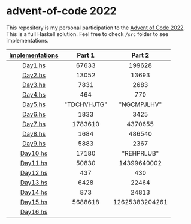 # advent-of-code 2022

This repository is my personal participation to the [Advent of Code 2022](https://adventofcode.com/). This is a full Haskell solution. Feel free to check `/src` folder to see implementations.

| [Implementations](src) | Part 1 | Part 2 |
|:--:|:--:|:--:|
| [Day1.hs](src/Day1.hs) | 67633 |199628|
| [Day2.hs](src/Day2.hs) | 13052 |13693|
| [Day3.hs](src/Day3.hs) | 7831 |2683|
| [Day4.hs](src/Day4.hs) | 464 |770|
| [Day5.hs](src/Day5.hs) | "TDCHVHJTG" |"NGCMPJLHV"|
| [Day6.hs](src/Day6.hs) | 1833 |3425|
| [Day7.hs](src/Day7.hs) | 1783610 |4370655|
| [Day8.hs](src/Day8.hs) | 1684 |486540|
| [Day9.hs](src/Day9.hs) | 5883 |2367|
| [Day10.hs](src/Day10.hs)| 17180 |"REHPRLUB"|
| [Day11.hs](src/Day11.hs)| 50830 |14399640002|
| [Day12.hs](src/Day12.hs)| 437 |430|
| [Day13.hs](src/Day13.hs)| 6428 |22464|
| [Day14.hs](src/Day14.hs)| 873 |24813|
| [Day15.hs](src/Day15.hs)| 5688618 |12625383204261|
| [Day16.hs](src/Day16.hs)|  || 
